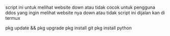 script ini untuk melihat website down atau tidak cocok untuk pengguna ddos yang ingin melihat website nya down atau tidak
script ini dijalan kan di termux

pkg update && pkg upgrade
pkg install git
pkg install python
